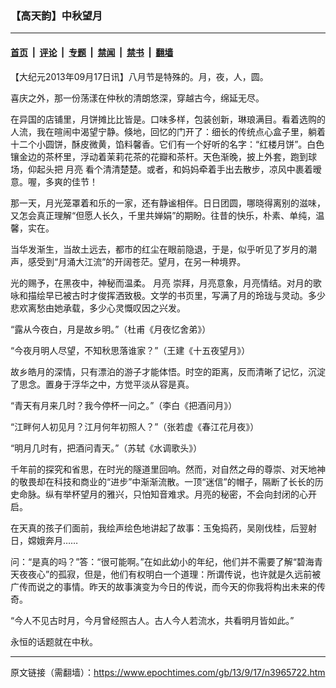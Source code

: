 ### 【高天韵】中秋望月

---

#### [首页](../../../..?n3965722) &nbsp;|&nbsp; [评论](../../../../../epoch-comment?n3965722) &nbsp;|&nbsp; [专题](../../../../../epoch-special?n3965722) &nbsp;|&nbsp; [禁闻](../../../../../epoch-news?n3965722) &nbsp;|&nbsp; [禁书](../../../../../books?n3965722) &nbsp;|&nbsp; [翻墙](https://github.com/gfw-breaker/nogfw/blob/master/README.md?n3965722)


<div class="post_content" id="artbody" itemprop="articleBody">
 <!-- article content begin -->
 <p>
  【大纪元2013年09月17日讯】八月节是特殊的。月，夜，人，圆。
 </p>
 <p>
  喜庆之外，那一份荡漾在仲秋的清朗悠深，穿越古今，绵延无尽。
 </p>
 <p>
  在异国的店铺里，月饼摊比比皆是。口味多样，包装创新，琳琅满目。看着选购的人流，我在暄闹中渴望宁静。倏地，回忆的门开了：细长的传统点心盒子里，躺着十二个小圆饼，酥皮微黄，馅料馨香。它们有一个好听的名字：“红楼月饼”。白色镶金边的茶杯里，浮动着茉莉花茶的花瓣和茶杆。天色渐晚，披上外套，跑到球场，仰起头把
  <ok href="https://www.epochtimes.com/gb/tag/%E6%9C%88%E4%BA%AE.html">
   月亮
  </ok>
  看个清清楚楚。或者，和妈妈牵着手出去散步，凉风中裹着暧意。喔，多爽的佳节！
 </p>
 <p>
  那一天，月光笼罩着和乐的一家，还有静谧相伴。日日团圆，哪晓得离别的滋味，又怎会真正理解“但愿人长久，千里共婵娟”的期盼。往昔的快乐，朴素、单纯，温馨，实在。
 </p>
 <p>
  当华发渐生，当故土远去，都市的红尘在眼前隐退，于是，似乎听见了岁月的潮声，感受到“月涌大江流”的开阔苍茫。望月，在另一种境界。
 </p>
 <p>
  光的赐予，在黑夜中，神秘而温柔。
  <ok href="https://www.epochtimes.com/gb/tag/%E6%9C%88%E4%BA%AE.html">
   月亮
  </ok>
  崇拜，月亮意象，月亮情结。对月的歌咏和描绘早已被古时才俊挥洒致极。文学的书页里，写满了月的玲珑与灵动。多少悲欢离愁由她承载，多少心灵慨叹因之兴发。
 </p>
 <p>
  “露从今夜白，月是故乡明。”（杜甫《月夜忆舍弟》）
 </p>
 <p>
  “今夜月明人尽望，不知秋思落谁家？”（王建《十五夜望月》）
 </p>
 <p>
  故乡皓月的深情，只有漂泊的游子才能体悟。时空的距离，反而清晰了记忆，沉淀了思念。置身于浮华之中，方觉平淡从容是真。
 </p>
 <p>
  “青天有月来几时？我今停杯一问之。”（李白《把酒问月》）
 </p>
 <p>
  “江畔何人初见月？江月何年初照人？”（张若虚《春江花月夜》）
 </p>
 <p>
  “明月几时有，把酒问青天。”（苏轼《水调歌头》）
 </p>
 <p>
  千年前的探究和省思，在时光的隧道里回响。然而，对自然之母的尊崇、对天地神的敬畏却在科技和商业的“进步”中渐渐流散。一顶“迷信”的帽子，隔断了长长的历史命脉。纵有举杯望月的雅兴，只怕知音难求。月亮的秘密，不会向封闭的心开启。
 </p>
 <p>
  在天真的孩子们面前，我绘声绘色地讲起了故事：玉兔捣药，吴刚伐桂，后翌射日，嫦娥奔月……
 </p>
 <p>
  问：“是真的吗？”答：“很可能啊。”在如此幼小的年纪，他们并不需要了解“碧海青天夜夜心”的孤寂，但是，他们有权明白一个道理：所谓传说，也许就是久远前被广传而说之的事情。昨天的故事演变为今日的传说，而今天的你我将构出未来的传奇。
 </p>
 <p>
  “今人不见古时月，今月曾经照古人。古人今人若流水，共看明月皆如此。”
 </p>
 <p>
  永恒的话题就在中秋。
 </p>
 <!-- article content end -->
 <div id="below_article_ad">
 </div>
</div>


---

原文链接（需翻墙）：https://www.epochtimes.com/gb/13/9/17/n3965722.htm